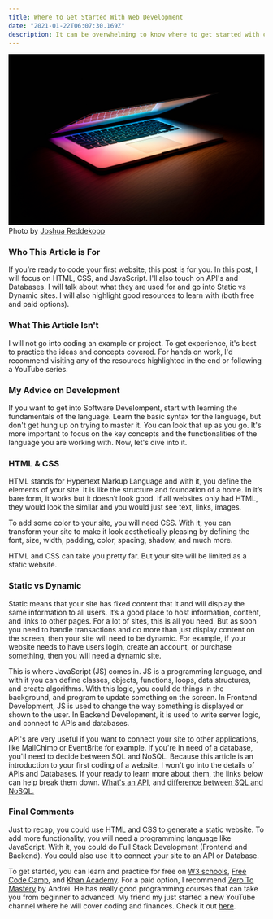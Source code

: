 ```yaml
---
title: Where to Get Started With Web Development
date: "2021-01-22T06:07:30.169Z"
description: It can be overwhelming to know where to get started with coding a website if its your first time. I'll be going over some fundamentals of web development and what you need to get started.
---
```


[![Macbook](../../assets/images/macbook.jpg)]()
<span>Photo by <a target='_blank' href="https://unsplash.com/@joshuaryanphoto?utm_source=unsplash&amp;utm_medium=referral&amp;utm_content=creditCopyText">Joshua Reddekopp</a>

### Who This Article is For
If you’re ready to code your first website, this post is for you.
In this post, I will focus on HTML, CSS, and JavaScript. I'll also touch on API's and Databases. I will talk about what they are used for and go into Static vs Dynamic sites. I will also highlight good resources to learn with (both free and paid options).

### What This Article Isn't
I will not go into coding an example or project. To get experience, it's best to practice the ideas and concepts covered. For hands on work, I'd recommend visiting any of the resources highlighted in the end or following a YouTube series.


### My Advice on Development
If you want to get into Software Develompent, start with learning the fundamentals of the language. Learn the basic syntax for the language, but don't get hung up on trying to master it. You can look that up as you go. It's more important to focus on the key concepts and the functionalities of the language you are working with.
Now, let's dive into it.

### HTML & CSS

HTML stands for Hypertext Markup Language and with it, you define the elements of your site. It is like the structure and foundation of a home. In it’s bare form, it works but it doesn’t look good. If all websites only had HTML, they would look the similar and you would just see text, links, images.

To add some color to your site, you will need CSS. With it, you can transform your site to make it look aesthetically pleasing by defining the font, size, width, padding, color, spacing, shadow, and much more.

HTML and CSS can take you pretty far. But your site will be limited as a static website.

### Static vs Dynamic

Static means that your site has fixed content that it and will display the same information to all users. It’s a good place to host information, content, and links to other pages. For a lot of sites, this is all you need. But as soon you need to handle transactions and do more than just display content on the screen, then your site will need to be dynamic. For example, if your website needs to have users login, create an account, or purchase something, then you will need a dynamic site.

This is where JavaScript (JS) comes in. JS is a programming language, and with it you can define classes, objects, functions, loops, data structures, and create algorithms. With this logic, you could do things in the background, and program to update something on the screen. In Frontend Development, JS is used to change the way something is displayed or shown to the user. In Backend Development, it is used to write server logic, and connect to APIs and databases.

API's are very useful if you want to connect your site to other applications, like MailChimp or EventBrite for example. If you're in need of a database, you'll need to decide between SQL and NoSQL. 
Because this article is an introduction to your first coding of a website, I won't go into the details of APIs and Databases.
If your ready to learn more about them, the links below can help break them down.
<a target='_blank' href='https://www.freecodecamp.org/news/what-is-an-api-in-english-please-b880a3214a82/'>What's an API</a>, and <a target='_blank' href='https://www.geeksforgeeks.org/difference-between-sql-and-nosql/'>difference between SQL and NoSQL.</a>

### Final Comments

Just to recap, you could use HTML and CSS to generate a static website. To add more functionality, you will need a programming language like JavaScript. With it, you could do Full Stack Development (Frontend and Backend). You could also use it to connect your site to an API or Database.

To get started, you can learn and practice for free on <a target='_blank' href='https://www.w3schools.com/'>W3 schools</a>, <a target='_blank' href='https://www.freecodecamp.org/'>Free Code Camp</a>, and <a target='_blank' href='https://www.khanacademy.org/computing/computer-programming/html-css'>Khan Academy</a>.
For a paid option, I recommend <a target='_blank' href='https://zerotomastery.io/'>Zero To Mastery</a> by Andrei. He has really good programming courses that can take you from beginner to advanced.
My friend my just started a new YouTube channel where he will cover coding and finances.
Check it out <a target='_blank' href='https://www.youtube.com/channel/UC5YWp1TA91BjYsVO83wJZvg/about'>here</a>.